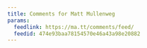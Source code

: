 ```yaml
---
title: Comments for Matt Mullenweg
params:
  feedlink: https://ma.tt/comments/feed/
  feedid: 474e93baa78154570e46a43a98e20882
---
```

